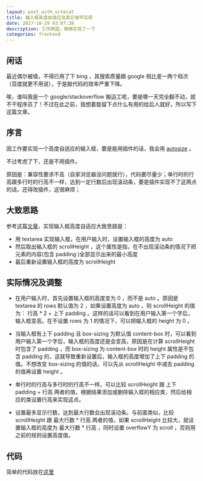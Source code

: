```yaml
---
layout: post_with_octocat
title: 输入框高度自适应及其它细节实现
date: 2017-10-29 03:07:38
description: 工作原因，稍微实现了一下
categories: frontend
---
```


## 闲话
最近偶尔被墙，不得已用了下 bing ，其搜索质量跟 google 相比差一两个档次（百度就更不用说），于是敲代码的效率严重下降。

唉，谁叫我是一个 google/stackoverflow 搬运工呢，要是哪一天完全翻不动，就不干程序员了！不过在此之前，我想着能留下点什么有用的给后人就好，所以写下这篇文章。

## 序言
因工作要实现一个高度自适应的输入框，要是能用插件的话，我会用 [autosize](https://github.com/jackmoore/autosize) 。

不过考虑了下，还是不用插件。

原因是：兼容性要求不高（自家浏览器没问题就行），代码要尽量少；单行时的行高跟多行时的行高不一样，达到一定行数后出现滚动条，要是插件实现不了这两点的话，还得改插件，这很麻烦；

## 大致思路
参考这篇[文章](https://stackoverflow.com/questions/454202/creating-a-textarea-with-auto-resize)，实现输入框高度自适应大致思路是：
- 用 textarea 实现输入框，在用户输入时，设置输入框的高度为 auto
- 然后取出输入框的 scrollHeight ，这个属性是指，在不出现滚动条的情况下把元素的内容(包含 padding )全部显示出来的最小高度
- 最后重新设置输入框的高度为 scrollHeight

## 实际情况及调整

- 在用户输入时，首先设置输入框的高度变为 0 ，而不是 auto 。原因是 textarea 的 rows 默认值为 2 ，如果设置高度为 auto ，则 scrollHeight 的值为： 行高 * 2 + 上下 padding 。这样的话可以看到在用户输入第一个字后，输入框变高。在不设置 rows 为 1 的情况下，可以把输入框的 height 为 0 。

- 当输入框有上下 padding 且 box-sizing 为默认值 content-box 时，可以看到用户输入第一个字后，输入框的高度还是会变高，原因是在计算 scrollHeight 时包含了 padding ，而 box-sizing 为 content-box 时的 height 属性是不包含 padding 的，这就导致重新设置后，输入框的高度增加了上下 padding 的值。不想改变 box-sizing 的值的话，可以先从 scrollHeight 中减去 padding 的值再设置 height 。

- 单行时的行高与多行时的行高不一样。可以比较 scrollHeight 跟 上下 padding + 行高 两者的值，根据结果添加或删除输入框的相应类，然后给相应的类设置行高来实现这点。

- 设置最多显示行数，达到最大行数会出现滚动条。与前面类似，比较 scrollHeight 跟 最大行数 * 行高 两者的值，如果 scrollHeight 比较大，就设置输入框的高度为 最大行数 * 行高 ，同时设置 overflowY 为 scroll ，否则用之前的规则设置高度值。

## 代码

简单的代码放在[这里](https://gist.github.com/yiyizym/6e9eb583dafe1d0a335235a3de18157f)
